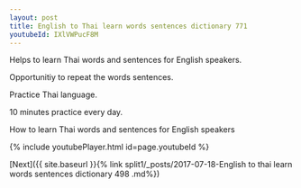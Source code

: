 ```yaml
---
layout: post
title: English to Thai learn words sentences dictionary 771 
youtubeId: IXlVWPucF8M
---
```

 
 
Helps to learn Thai words and sentences for English speakers.

Opportunitiy to repeat the words sentences. 

Practice Thai language. 
 
10 minutes practice every day. 
 
How to learn Thai words and sentences for English speakers 
 
{% include youtubePlayer.html id=page.youtubeId %}
 
 
[Next]({{ site.baseurl }}{% link  split1/_posts/2017-07-18-English to thai learn words sentences dictionary 498 .md%})
 
